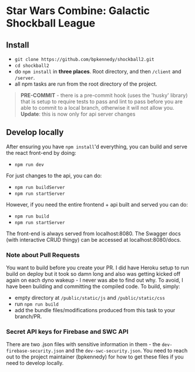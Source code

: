 Star Wars Combine: Galactic Shockball League
================

## Install
* `git clone https://github.com/bpkennedy/shockball2.git`
* `cd shockball2`
* do `npm install` in **three places**. Root directory, and then `/client` and `/server`.
* all npm tasks are run from the root directory of the project.

>**PRE-COMMIT** - there is a pre-commit hook (uses the 'husky' library) that is setup to require tests to pass and lint to pass before you are able to commit to a local branch, otherwise it will not allow you. **Update**: this is now only for api server changes

## Develop locally
After ensuring you have `npm install`'d everything, you can build and serve the react front-end by doing:
* `npm run dev`

For just changes to the api, you can do:
* `npm run buildServer`
* `npm run startServer`

However, if you need the entire frontend + api built and served you can do:
* `npm run build`
* `npm run startServer`

The front-end is always served from localhost:8080. The Swagger docs (with interactive CRUD thingy) can be accessed at localhost:8080/docs.

### Note about Pull Requests
You want to build before you create your PR. I did have Heroku setup to run build on deploy but it took so damn long and also was getting kicked off again on each dyno wakeup - I never was abe to find out why. To avoid, I have been building and committing the compiled code.  To build, simply:
* empty directory at `/public/static/js` and `/public/static/css`
* run `npm run build`
* add the bundle files/modifications produced from this task to your branch/PR.

### Secret API keys for Firebase and SWC API
There are two .json files with sensitive information in them - the `dev-firebase-security.json` and the `dev-swc-security.json`. You need to reach out to the project maintainer (bpkennedy) for how to get these files if you need to develop locally.


